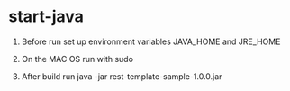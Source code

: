 # start-java
1) Before run set up  environment variables
JAVA_HOME and JRE_HOME

2) On the MAC OS run with sudo

3) After build run java -jar rest-template-sample-1.0.0.jar